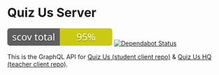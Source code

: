 # Quiz Us Server

![Coverage](coverage/coverage_badge_total.svg)
[![Dependabot Status](https://api.dependabot.com/badges/status?host=github&repo=quiz-us/quiz-us-server&identifier=191788787)](https://dependabot.com)

This is the GraphQL API for
[Quiz Us (student client repo)](https://github.com/quiz-us/student-client) &
[Quiz Us HQ (teacher client repo)](https://github.com/quiz-us/teacher-client).
